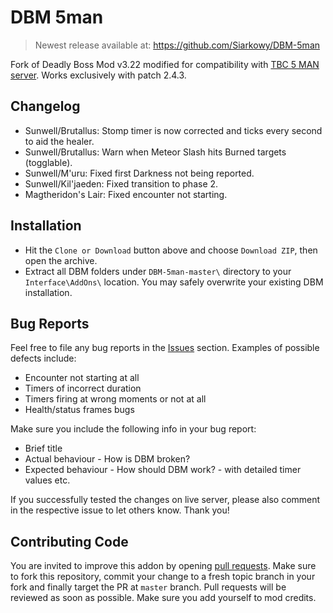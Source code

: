 # DBM 5man

> Newest release available at: https://github.com/Siarkowy/DBM-5man

Fork of Deadly Boss Mod v3.22 modified for compatibility with
[TBC 5 MAN server](https://tbc5man.com/). Works exclusively with patch 2.4.3.

## Changelog

- Sunwell/Brutallus: Stomp timer is now corrected and ticks every second
  to aid the healer.
- Sunwell/Brutallus: Warn when Meteor Slash hits Burned targets (togglable).
- Sunwell/M'uru: Fixed first Darkness not being reported.
- Sunwell/Kil'jaeden: Fixed transition to phase 2.
- Magtheridon's Lair: Fixed encounter not starting.

## Installation

- Hit the `Clone or Download` button above and choose `Download ZIP`,
  then open the archive.
- Extract all DBM folders under `DBM-5man-master\` directory to your
  `Interface\AddOns\` location. You may safely overwrite your existing
  DBM installation.

## Bug Reports

Feel free to file any bug reports in the
[Issues](https://github.com/Siarkowy/DBM-5man/issues) section.
Examples of possible defects include:

- Encounter not starting at all
- Timers of incorrect duration
- Timers firing at wrong moments or not at all
- Health/status frames bugs

Make sure you include the following info in your bug report:

- Brief title
- Actual behaviour - How is DBM broken?
- Expected behaviour - How should DBM work? - with detailed timer values etc.

If you successfully tested the changes on live server, please also comment
in the respective issue to let others know. Thank you!

## Contributing Code

You are invited to improve this addon by opening
[pull requests](https://github.com/Siarkowy/DBM-5man/pulls). Make sure to
fork this repository, commit your change to a fresh topic branch in your
fork and finally target the PR at `master` branch. Pull requests will be
reviewed as soon as possible. Make sure you add yourself to mod credits.

